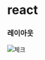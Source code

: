 # react

### 레이아웃
![체크](https://user-images.githubusercontent.com/74478749/236879209-9099de8c-3763-4787-95da-538de3e69319.jpg)
